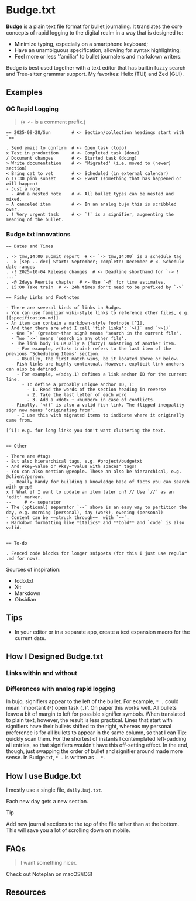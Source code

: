 # Budge.txt

**Budge** is a plain text file format for bullet journaling. It translates the core concepts of rapid logging to the digital realm in a way that is designed to:

- Minimize typing, especially on a smartphone keyboard;
- Have an unambiguous specification, allowing for syntax highlighting;
- Feel more or less 'familiar' to bullet journalers and markdown writers.

Budge is best used together with a text editor that has builtin fuzzy search and Tree-sitter grammar support. My favorites: Helix (TUI) and Zed (GUI).

## Examples

### OG Rapid Logging

> (`# <-` is a comment prefix.)

```
== 2025-09-28/Sun        # <- Section/collection headings start with `==`

. Send email to confirm  # <- Open task (todo)
x Test in production     # <- Completed task (done)
/ Document changes       # <- Started task (doing)
> Write documentation    # <- 'Migrated' (i.e. moved to (newer) section)
< Bring cat to vet       # <- Scheduled (in external calendar)
o 17:30 pink sunset      # <- Event (something that has happened or will happen)
- Just a note
  - And a nested note    # <- All bullet types can be nested and mixed.
~ A canceled item        # <- In an analog bujo this is scribbled over.
. ! Very urgent task     # <- `!` is a signifier, augmenting the meaning of the bullet.
```

### Budge.txt innovations

```
== Dates and Times

. -> tmw,14:00 Submit report  # <- `-> tmw,14:00` is a schedule tag
. -> [sep .. dec] Start: September; complete: December # <- Schedule date ranges
. -! 2025-10-04 Release changes  # <- Deadline shorthand for `-> ! ...`
. -@ 2days Rewrite chapter  # <- Use `-@` for time estimates.
. 15:00 Take train  # <- 24h times don't need to be prefixed by `->`

== Fishy Links and Footnotes

- There are several kinds of links in Budge.
- You can use familiar wiki-style links to reference other files, e.g. [[specification.md]].
- An item can contain a markdown-style footnote [^1].
- And then there are what I call 'fish links': `>()` and `>>()`
  - One `>` (greater-than sign) means 'search in the current file'.
  - Two `>>` means 'search in any other file'.
  - The link body is usually a (fuzzy) substring of another item.
    - For example, >(take train) refers to the last item of the previous 'Scheduling Items' section.
    - Usually, the first match wins, be it located above or below.
  - Fish links are highly contextual. However, explicit link anchors can also be defined.
    - For example, =(sdsy.1) defines a link anchor ID for the current line.
      - To define a probably unique anchor ID, I:
        - 1. Read the words of the section heading in reverse
        - 2. Take the last letter of each word
        - 3. Add a <dot> + <number> in case of conflicts.
  - Finally, `<()` is also a valid fish link. The flipped inequality sign now means 'originating from'.
    - I use this with migrated items to indicate where it originally came from.

[^1]: e.g. for long links you don't want cluttering the text.


== Other

- There are #tags
- But also hierarchical tags, e.g. #project/budgetxt
- And #key=value or #key="value with spaces" tags!
- You can also mention @people. These an also be hierarchical, e.g. @client/person.
  - Really handy for building a knowledge base of facts you can search with grep!
x ? What if I want to update an item later on? // Use `//` as an 'edit' marker.
--     # <- separator
- The (optional) separator `--` above is an easy way to partition the day, e.g. morning (personal), day (work), evening (personal)
- Content can be ~~struck through~~  with `~~`.
- Markdown formatting like *italics* and **bold** and `code` is also valid.


== To-do

. Fenced code blocks for longer snippets (for this I just use regular .md for now).
```


Sources of inspiration:

- todo.txt
- Xit
- Markdown
- Obsidian

## Tips

- In your editor or in a separate app, create a text expansion macro for the current date.

## How I Designed Budge.txt

### Links within and without

### Differences with analog rapid logging

In bujo, signifiers appear to the left of the bullet. For example, `* .` could
mean 'important (`*`) open task (`.`)'. On paper this works well. All bullets
leave a bit of margin to left for possible signifier symbols. When translated to
plain text, however, the result is less practical. Lines that start with
signifiers have their bullets shifted to the right, whereas my personal
preference is for all bullets to appear in the same column, so that I can Tip:
quickly scan them. For the shortest of instants I contemplated left-padding all
entries, so that signifiers wouldn't have this off-setting effect. In the end,
though, just swapping the order of bullet and signifier around made more sense.
In Budge.txt, `* .` is written as `. *`.

## How I use Budge.txt

I mostly use a single file, `daily.buj.txt`.

Each new day gets a new section.

> [!TIP]
> Add new journal sections to the _top_ of the file rather than at the bottom. This will save you a lot of scrolling down on mobile.

## FAQs

> I want something nicer.

Check out Noteplan on macOS/iOS!

## Resources

[^1]: [Official _Get Started_ from bulletjournal.com (archived link, 2017)](https://web.archive.org/web/20171113192309/http://bulletjournal.com/get-started/#topics)
